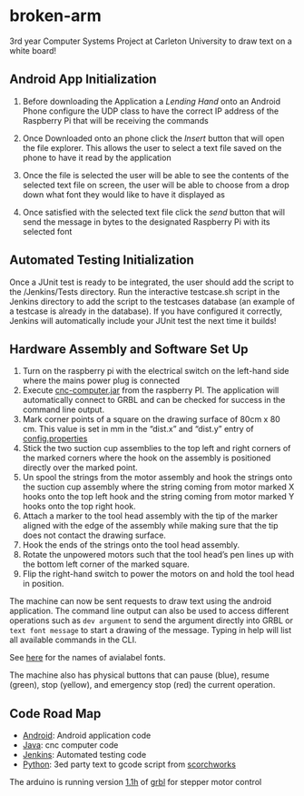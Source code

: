 # broken-arm
3rd year Computer Systems Project at Carleton University to draw text on a white board!

## **Android App Initialization**

1) Before downloading the Application a *Lending Hand* onto an Android Phone configure the UDP class to have the correct IP address of the Raspberry Pi that will be receiving the commands

2) Once Downloaded onto an phone click the *Insert* button that will open the file explorer. This allows the user to select a text file saved on the phone to have it read by the application

3) Once the file is selected the user will be able to see the contents of the selected text file on screen, the user will be able to choose from a drop down what font they would like to have it displayed as

4) Once satisfied with the selected text file click the *send* button that will send the message in bytes to the designated Raspberry Pi with its selected font

## **Automated Testing Initialization**

Once a JUnit test is ready to be integrated, the user should add the script to the /Jenkins/Tests directory. Run the interactive testcase.sh script in the Jenkins directory to add the script to the testcases database (an example of a testcase is already in the database). If you have configured it correctly, Jenkins will automatically include your JUnit test the next time it builds!

## **Hardware Assembly and Software Set Up**

1.	Turn on the raspberry pi with the electrical switch on the left-hand side where the mains power plug is connected
1.	Execute [cnc-computer.jar](https://github.com/ryanfrohar/broken-arm/blob/master/Java/out/artifacts/cnc_computer_jar/cnc-computer.jar) from the raspberry PI. The application will automatically connect to GRBL and can be checked for success in the command line output.
1.	Mark corner points of a square on the drawing surface of 80cm x 80 cm. This value is set in mm in the “dist.x” and “dist.y” entry of [config.properties](https://github.com/ryanfrohar/broken-arm/blob/master/Java/resources/config.properties)
1.	Stick the two suction cup assemblies to the top left and right corners of the marked corners where the hook on the assembly is positioned directly over the marked point.
1.	Un spool the strings from the motor assembly and hook the strings onto the suction cup assembly where the string coming from motor marked X hooks onto the top left hook and the string coming from motor marked Y hooks onto the top right hook.
1.	Attach a marker to the tool head assembly with the tip of the marker aligned with the edge of the assembly while making sure that the tip does not contact the drawing surface.
1.	Hook the ends of the strings onto the tool head assembly.
1.	Rotate the unpowered motors such that the tool head’s pen lines up with the bottom left corner of the marked square.
1.	Flip the right-hand switch to power the motors on and hold the tool head in position. 

The machine can now be sent requests to draw text using the android application. 
The command line output can also be used to access different operations such as 
`dev argument` to send the argument directly into GRBL or `text font message` to start a drawing of the message. Typing in help will list all available commands in the CLI. 

See [here](https://github.com/ryanfrohar/broken-arm/tree/master/Python/F-Engrave-1.68_src/fonts) for the names of avialabel fonts.

The machine also has physical buttons that can pause (blue), resume (green), stop (yellow), and emergency stop (red) the current operation.

## **Code Road Map**

* [Android](https://github.com/ryanfrohar/broken-arm/tree/master/Android): Android application code
* [Java](https://github.com/ryanfrohar/broken-arm/tree/master/Java): cnc computer code
* [Jenkins](https://github.com/ryanfrohar/broken-arm/tree/master/Jenkins): Automated testing code
* [Python](https://github.com/ryanfrohar/broken-arm/tree/master/Python/F-Engrave-1.68_src): 3ed party text to gcode script from [scorchworks](http://www.scorchworks.com/Fengrave/fengrave.html)

The arduino is running version [1.1h](https://github.com/gnea/grbl/releases/tag/v1.1h.20190825) of [grbl](https://github.com/grbl/grbl) for stepper motor control
